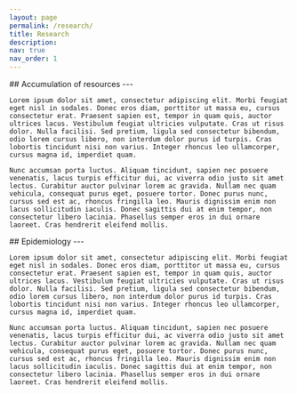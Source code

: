 ```yaml
---
layout: page
permalink: /research/
title: Research
description:
nav: true
nav_order: 1
---
```

<div class="Accumulation of resources">
    ## Accumulation of resources
    ---

    Lorem ipsum dolor sit amet, consectetur adipiscing elit. Morbi feugiat eget nisl in sodales. Donec eros diam, porttitor ut massa eu, cursus consectetur erat. Praesent sapien est, tempor in quam quis, auctor ultrices lacus. Vestibulum feugiat ultricies vulputate. Cras ut risus dolor. Nulla facilisi. Sed pretium, ligula sed consectetur bibendum, odio lorem cursus libero, non interdum dolor purus id turpis. Cras lobortis tincidunt nisi non varius. Integer rhoncus leo ullamcorper, cursus magna id, imperdiet quam.

    Nunc accumsan porta luctus. Aliquam tincidunt, sapien nec posuere venenatis, lacus turpis efficitur dui, ac viverra odio justo sit amet lectus. Curabitur auctor pulvinar lorem ac gravida. Nullam nec quam vehicula, consequat purus eget, posuere tortor. Donec purus nunc, cursus sed est ac, rhoncus fringilla leo. Mauris dignissim enim non lacus sollicitudin iaculis. Donec sagittis dui at enim tempor, non consectetur libero lacinia. Phasellus semper eros in dui ornare laoreet. Cras hendrerit eleifend mollis.
</div>

<div class="Epidemiology">
    ## Epidemiology
    ---

    Lorem ipsum dolor sit amet, consectetur adipiscing elit. Morbi feugiat eget nisl in sodales. Donec eros diam, porttitor ut massa eu, cursus consectetur erat. Praesent sapien est, tempor in quam quis, auctor ultrices lacus. Vestibulum feugiat ultricies vulputate. Cras ut risus dolor. Nulla facilisi. Sed pretium, ligula sed consectetur bibendum, odio lorem cursus libero, non interdum dolor purus id turpis. Cras lobortis tincidunt nisi non varius. Integer rhoncus leo ullamcorper, cursus magna id, imperdiet quam.

    Nunc accumsan porta luctus. Aliquam tincidunt, sapien nec posuere venenatis, lacus turpis efficitur dui, ac viverra odio justo sit amet lectus. Curabitur auctor pulvinar lorem ac gravida. Nullam nec quam vehicula, consequat purus eget, posuere tortor. Donec purus nunc, cursus sed est ac, rhoncus fringilla leo. Mauris dignissim enim non lacus sollicitudin iaculis. Donec sagittis dui at enim tempor, non consectetur libero lacinia. Phasellus semper eros in dui ornare laoreet. Cras hendrerit eleifend mollis.
</div>